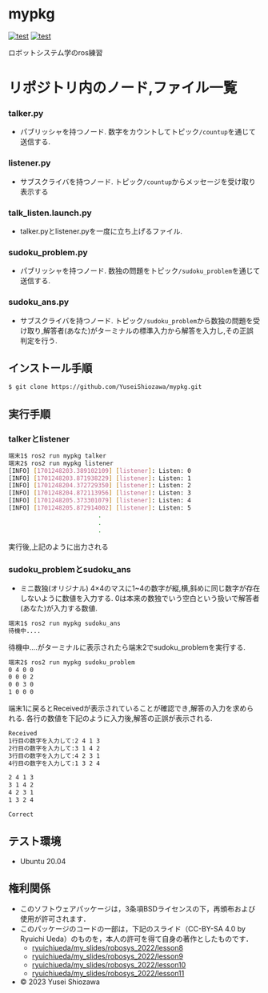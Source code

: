 # mypkg
[![test](https://github.com/YuseiShiozawa/mypkg/actions/workflows/test.yml/badge.svg)](https://github.com/YuseiShiozawa/mypkg/actions/workflows/test.yml) [![test](https://github.com/YuseiShiozawa/mypkg/actions/workflows/sudoku_test.yml/badge.svg)](https://github.com/YuseiShiozawa/mypkg/actions/workflows/sudoku_test.yml)

ロボットシステム学のros練習

# リポジトリ内のノード,ファイル一覧

### talker.py
* パブリッシャを持つノード. 数字をカウントしてトピック`/countup`を通じて送信する.

### listener.py
* サブスクライバを持つノード. トピック`/countup`からメッセージを受け取り表示する

### talk_listen.launch.py
* talker.pyとlistener.pyを一度に立ち上げるファイル.

### sudoku_problem.py
* パブリッシャを持つノード. 数独の問題をトピック`/sudoku_problem`を通じて送信する.

### sudoku_ans.py
* サブスクライバを持つノード. トピック`/sudoku_problem`から数独の問題を受け取り,解答者(あなた)がターミナルの標準入力から解答を入力し,その正誤判定を行う.

## インストール手順

```bash
$ git clone https://github.com/YuseiShiozawa/mypkg.git
```

## 実行手順
### talkerとlistener
```bash
端末1$ ros2 run mypkg talker
端末2$ ros2 run mypkg listener
[INFO] [1701248203.389102109] [listener]: Listen: 0
[INFO] [1701248203.871938229] [listener]: Listen: 1
[INFO] [1701248204.372729350] [listener]: Listen: 2
[INFO] [1701248204.872113956] [listener]: Listen: 3
[INFO] [1701248205.373301079] [listener]: Listen: 4
[INFO] [1701248205.872914002] [listener]: Listen: 5
                         .
                         .
                         .
```
実行後,上記のように出力される

### sudoku_problemとsudoku_ans
* ミニ数独(オリジナル)
4×4のマスに1~4の数字が縦,横,斜めに同じ数字が存在しないように数値を入力する. 0は本来の数独でいう空白という扱いで解答者(あなた)が入力する数値.

```bash
端末1$ ros2 run mypkg sudoku_ans
待機中.... 
```
待機中....がターミナルに表示されたら端末2でsudoku_problemを実行する.

```bash
端末2$ ros2 run mypkg sudoku_problem
0 4 0 0
0 0 0 2
0 0 3 0
1 0 0 0
```

端末1に戻るとReceivedが表示されていることが確認でき,解答の入力を求められる. 各行の数値を下記のように入力後,解答の正誤が表示される.

```bash
Received
1行目の数字を入力して:2 4 1 3
2行目の数字を入力して:3 1 4 2
3行目の数字を入力して:4 2 3 1
4行目の数字を入力して:1 3 2 4

2 4 1 3
3 1 4 2
4 2 3 1
1 3 2 4

Correct
```

## テスト環境
* Ubuntu 20.04

## 権利関係

* このソフトウェアパッケージは，3条項BSDライセンスの下，再頒布および使用が許可されます．
* このパッケージのコードの一部は，下記のスライド（CC-BY-SA 4.0 by Ryuichi Ueda）のものを，本人の許可を得て自身の著作としたものです．
   * [ryuichiueda/my_slides/robosys_2022/lesson8](https://ryuichiueda.github.io/my_slides/robosys_2022/lesson8.html#/)
   * [ryuichiueda/my_slides/robosys_2022/lesson9](https://ryuichiueda.github.io/my_slides/robosys_2022/lesson9.html#/)
   * [ryuichiueda/my_slides/robosys_2022/lesson10](https://ryuichiueda.github.io/my_slides/robosys_2022/lesson10.html#/)
   * [ryuichiueda/my_slides/robosys_2022/lesson11](https://ryuichiueda.github.io/my_slides/robosys_2022/lesson11.html#/)
* © 2023 Yusei Shiozawa
